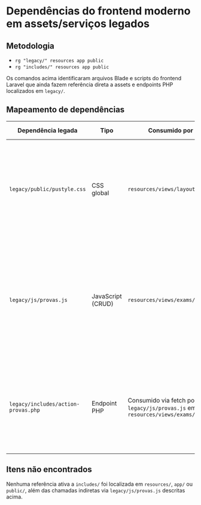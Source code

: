 # Dependências do frontend moderno em assets/serviços legados

## Metodologia

- `rg "legacy/" resources app public`
- `rg "includes/" resources app public`

Os comandos acima identificaram arquivos Blade e scripts do frontend Laravel que ainda fazem referência direta a assets e endpoints PHP localizados em `legacy/`.

## Mapeamento de dependências

| Dependência legada | Tipo | Consumido por (Laravel) | Como é utilizada | Classificação | Riscos de mudança | Pré-requisitos para refatoração |
| --- | --- | --- | --- | --- | --- | --- |
| `legacy/public/pustyle.css` | CSS global | `resources/views/layouts/app.blade.php` | Folha de estilos carregada em todas as páginas que utilizam o layout principal para preservar aparência e utilitários da UI antiga. | Migrar | Remover ou alterar o arquivo sem substituição quebra layout padrão (classes como `.legacy-app`, botões, grids). | Inventariar componentes que dependem das classes do CSS antigo; portar estilos críticos para a stack atual (ex.: SCSS/Tailwind via Vite); validar visualmente telas chaves após migração. |
| `legacy/js/provas.js` | JavaScript (CRUD) | `resources/views/exams/index.blade.php` | Controla toda a experiência de provas (modal CRUD, filtros, Choices.js) chamando endpoints AJAX do legado. | Migrar | Reescrita sem cuidado interrompe cadastro/edição de provas e integração com Choices.js, além de depender do markup Blade atual. | Criar controlador/API Laravel equivalente às ações (`listar*`, `buscar`, `criar/editar`, `excluir`); portar lógica para módulos JS modernos (ESM/Vite) preservando IDs do DOM ou reescrevendo a view. |
| `legacy/includes/action-provas.php` | Endpoint PHP | Consumido via fetch por `legacy/js/provas.js` em `resources/views/exams/index.blade.php` | API que lista/gerencia provas, turmas e matérias usando sessão do legado e acesso direto às tabelas `provas_online`, `turmas`, `questoes`, `bncc_componentes`. | Migrar | Manter endpoint fora do Laravel dificulta auditoria, logging e segurança; indisponibilidade rompe toda a tela de provas. | Replicar regras de permissão/sessão no Laravel, migrar queries para Eloquent ou Query Builder, configurar conexão BNCC, criar rotas protegidas substituindo o endpoint legado. |

## Itens não encontrados

Nenhuma referência ativa a `includes/` foi localizada em `resources/`, `app/` ou `public/`, além das chamadas indiretas via `legacy/js/provas.js` descritas acima.
